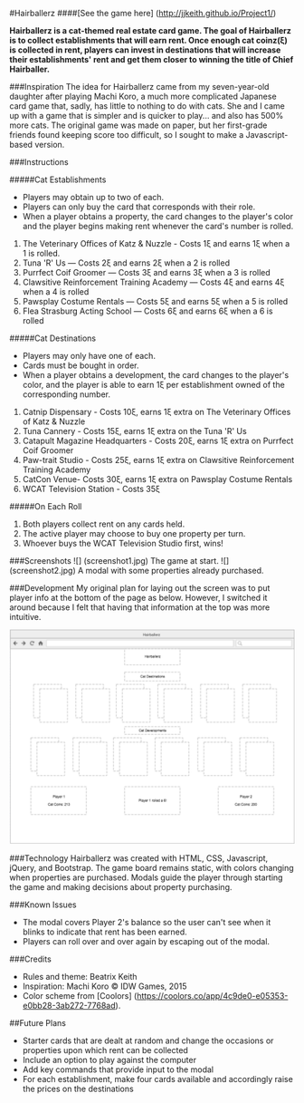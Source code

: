 #Hairballerz
####[See the game here] (http://jjkeith.github.io/Project1/)

**Hairballerz is a cat-themed real estate card game. The goal of Hairballerz is to collect establishments that will earn rent. Once enough cat coinz(ξ) is collected in rent, players can invest in destinations that will increase their establishments' rent and get them closer to winning the title of Chief Hairballer.**

###Inspiration
The idea for Hairballerz came from my seven-year-old daughter after playing Machi Koro, a much more complicated Japanese card game that, sadly, has little to nothing to do with cats. She and I came up with a game that is simpler and is quicker to play... and also has 500% more cats. The original game was made on paper, but her first-grade friends found keeping score too difficult, so I sought to make a Javascript-based version.

###Instructions

#####Cat Establishments
* Players may obtain up to two of each.
* Players can only buy the card that corresponds with their role.
* When a player obtains a property, the card changes to the player's color and the player begins making rent whenever the card's number is rolled.

1. The Veterinary Offices of Katz & Nuzzle - Costs 1ξ and earns 1ξ when a 1 is rolled.
2. Tuna 'R' Us — Costs 2ξ and earns 2ξ when a 2 is rolled
3. Purrfect Coif Groomer — Costs 3ξ and earns 3ξ when a 3 is rolled
4. Clawsitive Reinforcement Training Academy — Costs 4ξ and earns 4ξ when a 4 is rolled
5. Pawsplay Costume Rentals — Costs 5ξ and earns 5ξ when a 5 is rolled
6. Flea Strasburg Acting School — Costs 6ξ and earns 6ξ when a 6 is rolled

#####Cat Destinations
* Players may only have one of each.
* Cards must be bought in order.
* When a player obtains a development, the card changes to the player's color, and the player is able to earn 1ξ per establishment owned of the corresponding number.

1. Catnip Dispensary - Costs 10ξ, earns 1ξ extra on The Veterinary Offices of Katz & Nuzzle
2. Tuna Cannery - Costs 15ξ, earns 1ξ extra on the Tuna 'R' Us
3. Catapult Magazine Headquarters - Costs 20ξ, earns 1ξ extra on Purrfect Coif Groomer
4. Paw-trait Studio - Costs 25ξ, earns 1ξ extra on Clawsitive Reinforcement Training Academy
5. CatCon Venue- Costs 30ξ, earns 1ξ extra on Pawsplay Costume Rentals
6. WCAT Television Station - Costs 35ξ

#####On Each Roll
1. Both players collect rent on any cards held.
2. The active player may choose to buy one property per turn.
3. Whoever buys the WCAT Television Studio first, wins!

###Screenshots
![] (screenshot1.jpg)
The game at start.
![] (screenshot2.jpg)
A modal with some properties already purchased.

###Development
My original plan for laying out the screen was to put player info at the bottom of the page as below. However, I switched it around because I felt that having that information at the top was more intuitive.

![](Wireframe.png)

###Technology
Hairballerz was created with HTML, CSS, Javascript, jQuery, and Bootstrap. The game board remains static, with colors changing when properties are purchased. Modals guide the player through starting the game and making decisions about property purchasing.

###Known Issues
* The modal covers Player 2's balance so the user can't see when it blinks to indicate that rent has been earned.
* Players can roll over and over again by escaping out of the modal.

###Credits
* Rules and theme: Beatrix Keith
* Inspiration: Machi Koro © IDW Games, 2015
* Color scheme from [Coolors] (https://coolors.co/app/4c9de0-e05353-e0bb28-3ab272-7768ad).

##Future Plans
* Starter cards that are dealt at random and change the occasions or properties upon which rent can be collected
* Include an option to play against the computer
* Add key commands that provide input to the modal
* For each establishment, make four cards available and accordingly raise the prices on the destinations
